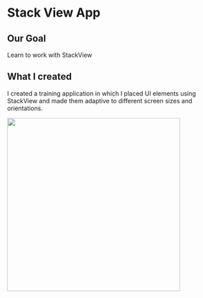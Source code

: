 # Stack View App

## Our Goal

Learn to work with StackView

## What I created

I created a training application in which I placed UI elements using StackView and made them adaptive to different screen sizes and orientations.

<img src="https://github.com/Alexander2990/StackViewApp/assets/64682381/5aa769f9-cfc9-459a-9a02-b01c74ef4ed7" width="400">

